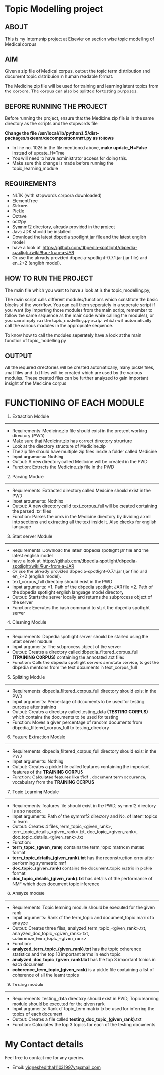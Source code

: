 Topic Modelling project
=========================

ABOUT
--------------------------
This is my Internship project at Elsevier on section wise topic modelling of Medical corpus

AIM
--------------------------
Given a zip file of Medical corpus, output the 
topic term distribution and document topic distribuion in human readable format.

The Medicine zip file will be used for training and learning latent topics
from the corpora. The corpus can also be splitted for testing purposes.

BEFORE RUNNING THE PROJECT
------------------------------
Before running the project, ensure that the Medicine.zip file is in the same
directory as the scripts and the stopwords file

**Change the file /usr/local/lib/python3.5/dist-packages/sklearn/decomposition/nmf.py as follows**
* In line no. 1026 in the file mentioned above, **make update_H=False** instead of update_H=True
* You will need to have administrator access for doing this.
* Make sure this change is made before running the topic_learning_module

REQUIREMENTS
------------------------------
* NLTK (with stopwords corpora downloaded)
* ElementTree
* Sklearn
* Pickle
* Octave
* oct2py
* Symnmf2 directory, already provided in the project
* Java JDK should be installed
* Download the latest dbpedia spotlight jar file and the latest english model
 * have a look at: https://github.com/dbpedia-spotlight/dbpedia-spotlight/wiki/Run-from-a-JAR
 * Or use the already provided dbpedia-spotlight-0.7.1.jar (jar file) and en_2+2 (english model).

HOW TO RUN THE PROJECT
----------------------------
The main file which you want to have a look at is the topic_modelling.py,

The main script calls different modules/functions which constitute the basic blocks of the workflow.
You can call them seperately in a seperate script if you want (by importing those modules from the main script,
 remember to follow the same sequence as the main code while calling the modules), or you can simply run the topic_modelling.py script
which will automatically call the various modules in the appropriate sequence.

To know how to call the modules seperately have a look at the main function of
topic_modelling.py

OUTPUT
-----------------------
All the required directories will be created automatically, many pickle files, 
.mat files and .txt files will be created which are used by the various modules.
These created files can be further analyzed to gain important insight of the Medicine corpus


FUNCTIONING OF EACH MODULE
==============================

1. Extraction Module
------------------------------
* Requirements: Medicine.zip file should exist in the present working directory (PWD)
 * Make sure that Medicine.zip has correct directory structure
 * Look at the directory structure of Medicine.zip
 * The zip file should have multiple zip files inside a folder called Medicine
* Input arguments: Nothing
* Output: A new directory called Medicine will be created in the PWD
* Function: Extracts the Medicine.zip file in the PWD

2. Parsing Module
---------------------------------
* Requirements: Extracted directory called Medcine should exist in the PWD
* Input arguments: Nothing
* Output: A new directory calld text_corpus_full will be created containing the parsed .txt files
* Function: Parses the xmls in the Medicine directory by dividing a xml into sections and extracting all the text inside it. Also checks for english language

3. Start server Module
----------------------------------
* Requirements: Download the latest dbpedia spotlight jar file and the latest english model
 * have a look at: https://github.com/dbpedia-spotlight/dbpedia-spotlight/wiki/Run-from-a-JAR
 * Or use the already provided dbpedia-spotlight-0.7.1.jar (jar file) and en_2+2 (english model).
 * text_corpus_full directory should exist in the PWD
* Input arguments:
 *1. Path of the dbpedia spotlight JAR file
 *2. Path of the dbpedia spotlight english language model directory
* Output: Starts the server locally and returns the subprocess object of the server
* Function: Executes the bash command to start the dbpedia spotlight server

4. Cleaning Module
-----------------------------------
* Requirements: Dbpedia spotlight server should be started using the Start server module
* Input arguments: The subprocess object of the server
* Output: Creates a directory called dbpedia_filtered_corpus_full **(TRAINING CORPUS)** containing the annotated .txt files
* Function: Calls the dbpedia spotlight servers annotate service, to get the dbpedia mentions from the text documents in text_corpus_full

5. Splitting Module
------------------------------------
* Requirements: dbpedia_filtered_corpus_full directory should exist in the PWD
* Input arguments: Percentage of documents to be used for testing purpose after training
* Output: Creates a directory called testing_data **(TESTING CORPUS)** which contains the documents to be used for testing
* Function: Moves a given percentage of random documents from dbpedia_filtered_corpus_full to testing_directory

6. Feature Extraction Module
-------------------------------------
* Requirements: dbpedia_filtered_corpus_full directory should exist in the PWD
* Input arguments: Nothing
* Output: Creates a pickle file called features containing the important features of the **TRAINING CORPUS**
* Function: Calculates features like tfidf , document term occurence, vocabulary from the **TRAINING CORPUS**

7. Topic Learning Module
---------------------------------------
* Requirements: features file should exist in the PWD, symnmf2 directory is also needed.
* Input arguments: Path of the symnmf2 directory and No. of latent topics to learn
* Output: Creates 4 files, term_topic_<given_rank>, term_topic_details_<given_rank>.txt, doc_topic_<given_rank>, doc_topic_details_<given_rank>.txt
* Function:
 * **term_topic_(given_rank)** contains the term_topic matrix in matlab format
 * **term_topic_details_(given_rank).txt** has the reconstruction error after performing symmetric nmf
 * **doc_topic_(given_rank)** contains the document_topic matrix in pickle format
 * **doc_topic_details_(given_rank).txt** has details of the performance of NMF which does document topic inference

8. Analyze module
----------------------------------------
* Requirements: Topic learning module should be executed for the given rank
* Input arguments: Rank of the term_topic and document_topic matrix to analyze
* Output: Creates three files, analyzed_term_topic_<given_rank>.txt, analyzed_doc_topic_<given_rank>.txt, coherence_term_topic_<given_rank>
* Function:
 * **analyzed_term_topic_(given_rank).txt** has the topic coherence statistics and the top 10 important terms in each topic
 * **analyzed_doc_topic_(given_rank).txt** has the top 3 important topics in each document
 * **coherence_term_topic_(given_rank)** is a pickle file containing a list of coherence of all the learnt topics
 
9. Testing module
-----------------------------------------
* Requirements: testing_data directory should exist in PWD, Topic learning module should be executed for the given rank
* Input arguments: Rank of topic_term matrix to be used for inferring the topics of each document
* Output: Creates a file called **testing_doc_topic_(given_rank)**.txt
* Function: Calculates the top 3 topics for each of the testing documents

My Contact details
==============================
Feel free to contact me for any queries.
* Email: vigneshedithal11031997v@gmail.com